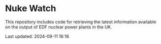# Nuke Watch

This repository includes code for retrieving the latest information available on the output of EDF nuclear power plants in the UK.

Last updated: 2024-09-11 16:16